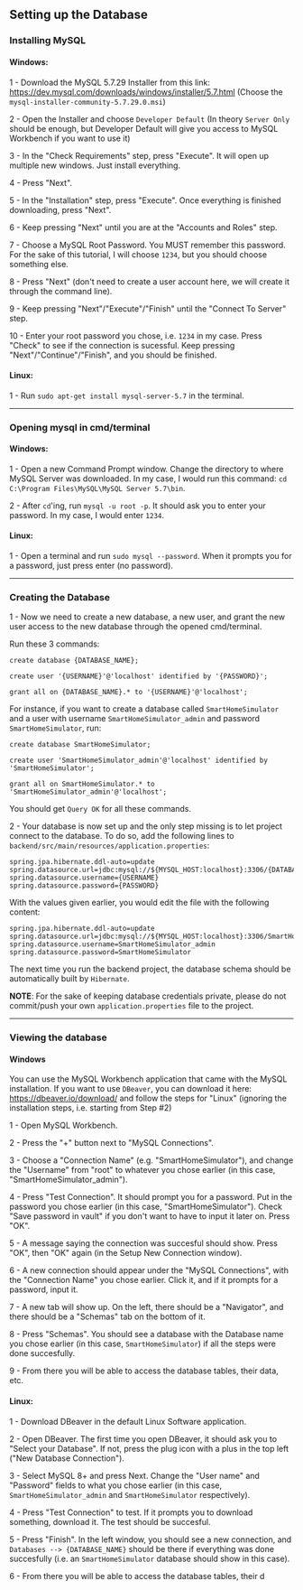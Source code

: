 ## Setting up the Database
### Installing MySQL

#### Windows:
1 - Download the MySQL 5.7.29 Installer from this link: https://dev.mysql.com/downloads/windows/installer/5.7.html (Choose the `mysql-installer-community-5.7.29.0.msi`)

2 - Open the Installer and choose `Developer Default` (In theory `Server Only` should be enough, but Developer Default will give you access to MySQL Workbench if you want to use it)

3 - In the "Check Requirements" step, press "Execute". It will open up multiple new windows. Just install everything.

4 - Press "Next".

5 - In the "Installation" step, press "Execute". Once everything is finished downloading, press "Next".

6 - Keep pressing "Next" until you are at the "Accounts and Roles" step.

7 - Choose a MySQL Root Password. You MUST remember this password. For the sake of this tutorial, I will choose `1234`, but you should choose something else.

8 - Press "Next" (don't need to create a user account here, we will create it through the command line).

9 - Keep pressing "Next"/"Execute"/"Finish" until the "Connect To Server" step.

10 - Enter your root password you chose, i.e. `1234` in my case. Press "Check" to see if the connection is sucessful. Keep pressing "Next"/"Continue"/"Finish", and you should be finished.

#### Linux:
1 - Run `sudo apt-get install mysql-server-5.7` in the terminal.

---
### Opening mysql in cmd/terminal

#### Windows:

1 - Open a new Command Prompt window. Change the directory to where MySQL Server was downloaded. In my case, I would run this command:
`cd C:\Program Files\MySQL\MySQL Server 5.7\bin`.

2 - After `cd`'ing, run `mysql -u root -p`. It should ask you to enter your password. In my case, I would enter `1234`.

#### Linux:
1 - Open a terminal and run `sudo mysql --password`. When it prompts you for a password, just press enter (no password).

---
### Creating the Database

1 - Now we need to create a new database, a new user, and grant the new user access to the new database through the opened cmd/terminal.

Run these 3 commands:

`create database {DATABASE_NAME};`

`create user '{USERNAME}'@'localhost' identified by '{PASSWORD}';`

`grant all on {DATABASE_NAME}.* to '{USERNAME}'@'localhost';`

For instance, if you want to create a database called `SmartHomeSimulator` and a user with username `SmartHomeSimulator_admin` and password `SmartHomeSimulator`, run:

`create database SmartHomeSimulator;`

`create user 'SmartHomeSimulator_admin'@'localhost' identified by 'SmartHomeSimulator';`

`grant all on SmartHomeSimulator.* to 'SmartHomeSimulator_admin'@'localhost';`


You should get `Query OK` for all these commands.

2 - Your database is now set up and the only step missing is to let project connect to the database. To do so, add the following lines to `backend/src/main/resources/application.properties`:

```
spring.jpa.hibernate.ddl-auto=update
spring.datasource.url=jdbc:mysql://${MYSQL_HOST:localhost}:3306/{DATABASE_NAME}
spring.datasource.username={USERNAME}
spring.datasource.password={PASSWORD}
```


With the values given earlier, you would edit the file with the following content:

```
spring.jpa.hibernate.ddl-auto=update
spring.datasource.url=jdbc:mysql://${MYSQL_HOST:localhost}:3306/SmartHomeSimulator
spring.datasource.username=SmartHomeSimulator_admin
spring.datasource.password=SmartHomeSimulator
```

The next time you run the backend project, the database schema should be automatically built by `Hibernate`.

**NOTE**: For the sake of keeping database credentials private, please do not commit/push your own `application.properties` file to the project.

---
### Viewing the database

#### Windows
You can use the MySQL Workbench application that came with the MySQL installation. If you want to use `DBeaver`, you can download it here: https://dbeaver.io/download/ and follow the steps for "Linux" (ignoring the installation steps, i.e. starting from Step #2)

1 - Open MySQL Workbench.

2 - Press the "+" button next to "MySQL Connections".

3 - Choose a "Connection Name" (e.g. "SmartHomeSimulator"), and change the "Username" from "root" to whatever you chose earlier (in this case, "SmartHomeSimulator_admin").

4 - Press "Test Connection". It should prompt you for a password. Put in the password you chose earlier (in this case, "SmartHomeSimulator"). Check "Save password in vault" if you don't want to have to input it later on. Press "OK".

5 - A message saying the connection was succesful should show. Press "OK", then "OK" again (in the Setup New Connection window).

6 - A new connection should appear under the "MySQL Connections", with the "Connection Name" you chose earlier. Click it, and if it prompts for a password, input it.

7 - A new tab will show up. On the left, there should be a "Navigator", and there should be a "Schemas" tab on the bottom of it.

8 - Press "Schemas". You should see a database with the Database name you chose earlier (in this case, `SmartHomeSimulator`) if all the steps were done succesfully.

9 - From there you will be able to access the database tables, their data, etc.

#### Linux:
1 - Download DBeaver in the default Linux Software application.

2 - Open DBeaver. The first time you open DBeaver, it should ask you to "Select your Database". If not, press the plug icon with a plus in the top left ("New Database Connection").

3 - Select MySQL 8+ and press Next. Change the "User name" and "Password" fields to what you chose earlier (in this case, `SmartHomeSimulator_admin` and `SmartHomeSimulator` respectively).

4 - Press "Test Connection" to test. If it prompts you to download something, download it. The test should be succesful.

5 - Press "Finish". In the left window, you should see a new connection, and `Databases --> {DATABASE_NAME}` should be there if everything was done succesfully (i.e. an `SmartHomeSimulator` database should show in this case).

6 - From there you will be able to access the database tables, their d
